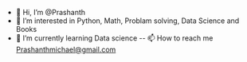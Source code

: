 - 👋 Hi, I’m @Prashanth
- 👀 I’m interested in Python, Math, Problam solving, Data Science and Books
- 🌱 I’m currently learning Data science
-- 📫 How to reach me Prashanthmichael@gmail.com

<!---
Prashanth-2408/Prashanth-2408 is a ✨ special ✨ repository because its `README.md` (this file) appears on your GitHub profile.
You can click the Preview link to take a look at your changes.
--->
